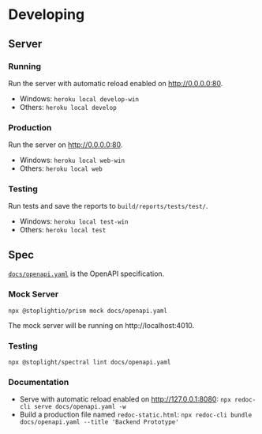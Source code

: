 # Developing

## Server

### Running

Run the server with automatic reload enabled on http://0.0.0.0:80.
- Windows: `heroku local develop-win`
- Others: `heroku local develop`

### Production

Run the server on http://0.0.0.0:80.
- Windows: `heroku local web-win`
- Others: `heroku local web`

### Testing

Run tests and save the reports to `build/reports/tests/test/`.
- Windows: `heroku local test-win`
- Others: `heroku local test`

## Spec

[`docs/openapi.yaml`](openapi.yaml) is the OpenAPI specification.

### Mock Server

```
npx @stoplightio/prism mock docs/openapi.yaml
```
The mock server will be running on http://localhost:4010.

### Testing

```
npx @stoplight/spectral lint docs/openapi.yaml
```

### Documentation

- Serve with automatic reload enabled on http://127.0.0.1:8080: `npx redoc-cli serve docs/openapi.yaml -w`
- Build a production file named `redoc-static.html`: `npx redoc-cli bundle docs/openapi.yaml --title 'Backend Prototype'`